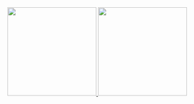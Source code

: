 <div>
  <a href="https://github.com/Rafael-Nunes-Silva">
  <img height="200em" src="https://github-readme-stats.vercel.app/api?username=Rafael-Nunes-Silva&show_icons=true&include_all_commits=true&count_private=true&title_color=00ff00&text_color=ffffff&icon_color=0000ff&border_color=0000ff&bg_color=151515"/>
  <!-- <img height="200em" src="https://github-readme-stats.vercel.app/api/top-langs/?username=Rafael-Nunes-Silva&langs_count=10&title_color=00ff00&text_color=ffffff&icon_color=0000ff&border_color=0000ff&bg_color=151515"/> -->
  <img height="200em" src="https://github-readme-stats.vercel.app/api/top-langs/?username=Rafael-Nunes-Silva&layout=compact&langs_count=20&title_color=00ff00&text_color=ffffff&icon_color=0000ff&border_color=0000ff&bg_color=151515"/>
</div>
<!--
<div style="display: inline-block">
  <img align="center" width="50em" src="https://github.com/devicons/devicon/blob/master/icons/c/c-line.svg"/>
  <img align="center" width="50em" src="https://github.com/devicons/devicon/blob/master/icons/cplusplus/cplusplus-line.svg"/>
  <img align="center" width="50em" src="https://github.com/devicons/devicon/blob/master/icons/csharp/csharp-line.svg"/>
</div>
-->
